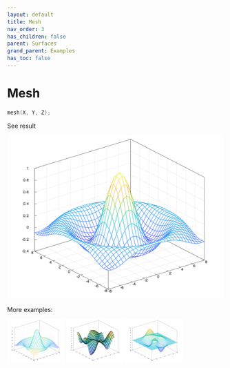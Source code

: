 ```yaml
---
layout: default
title: Mesh
nav_order: 3
has_children: false
parent: Surfaces
grand_parent: Examples
has_toc: false
---
```

# Mesh

```cpp
mesh(X, Y, Z);
```


See result

[![example_mesh_1](mesh/mesh_1.png)](https://github.com/alandefreitas/matplotplusplus/blob/master/examples/surfaces/mesh/mesh_1.cpp)

More examples:
    
[![example_mesh_2](mesh/mesh_2_thumb.png)](https://github.com/alandefreitas/matplotplusplus/blob/master/examples/surfaces/mesh/mesh_2.cpp)  [![example_mesh_3](mesh/mesh_3_thumb.png)](https://github.com/alandefreitas/matplotplusplus/blob/master/examples/surfaces/mesh/mesh_3.cpp)  [![example_mesh_4](mesh/mesh_4_thumb.png)](https://github.com/alandefreitas/matplotplusplus/blob/master/examples/surfaces/mesh/mesh_4.cpp)

  




<!-- Generated with mdsplit: https://github.com/alandefreitas/mdsplit -->
